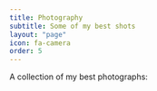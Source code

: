 ```yaml
---
title: Photography
subtitle: Some of my best shots
layout: "page"
icon: fa-camera
order: 5
---
```


A collection of my best photographs:

